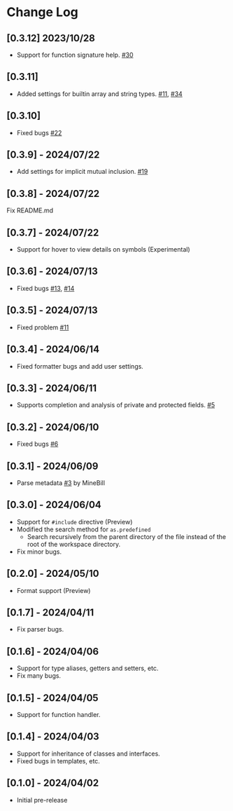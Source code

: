 # Change Log

## [0.3.12] 2023/10/28

- Support for function signature help. [#30](https://github.com/sashi0034/angel-lsp/issues/30)

## [0.3.11]

- Added settings for builtin array and string types. [#11](https://github.com/sashi0034/angel-lsp/issues/11), [#34](https://github.com/sashi0034/angel-lsp/issues/34)

## [0.3.10]

- Fixed bugs [#22](https://github.com/sashi0034/angel-lsp/issues/22)

## [0.3.9] - 2024/07/22

- Add settings for implicit mutual inclusion. [#19](https://github.com/sashi0034/angel-lsp/issues/19)

## [0.3.8] - 2024/07/22

Fix README.md

## [0.3.7] - 2024/07/22

- Support for hover to view details on symbols (Experimental)

## [0.3.6] - 2024/07/13

- Fixed bugs [#13](https://github.com/sashi0034/angel-lsp/issues/13), [#14](https://github.com/sashi0034/angel-lsp/issues/14)

## [0.3.5] - 2024/07/13

- Fixed problem [#11](https://github.com/sashi0034/angel-lsp/issues/11)

## [0.3.4] - 2024/06/14

- Fixed formatter bugs and add user settings.

## [0.3.3] - 2024/06/11

- Supports completion and analysis of private and protected fields. [#5](https://github.com/sashi0034/angel-lsp/issues/5)

## [0.3.2] - 2024/06/10

- Fixed bugs [#6](https://github.com/sashi0034/angel-lsp/issues/6)

## [0.3.1] - 2024/06/09

- Parse metadata [#3](https://github.com/sashi0034/angel-lsp/pull/3) by MineBill

## [0.3.0] - 2024/06/04

- Support for `#include` directive (Preview)
- Modified the search method for `as.predefined`
   - Search recursively from the parent directory of the file instead of the root of the workspace directory.
- Fix minor bugs.

## [0.2.0] - 2024/05/10

- Format support (Preview)

## [0.1.7] - 2024/04/11

- Fix parser bugs.

## [0.1.6] - 2024/04/06

- Support for type aliases, getters and setters, etc.
- Fix many bugs.

## [0.1.5] - 2024/04/05

- Support for function handler.

## [0.1.4] - 2024/04/03

- Support for inheritance of classes and interfaces.
- Fixed bugs in templates, etc.

## [0.1.0] - 2024/04/02

- Initial pre-release

